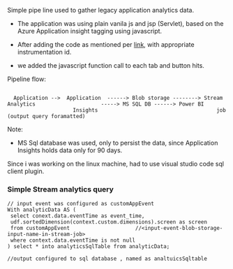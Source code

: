 Simple pipe line used to gather legacy application analytics data.

- The application was using plain vanila js and jsp (Servlet), based on the Azure Application insight tagging using javascript.
- After adding the code as mentioned per [link](https://docs.microsoft.com/en-us/azure/azure-monitor/app/javascript), with appropriate instrumentation id.

- we added the javascript function call to each tab and button hits.


Pipeline flow:

```

  Application -->  Application  ------> Blob storage --------> Stream Analytics                     -----> MS SQL DB ------> Power BI
                     Insights                                      job  (output query foramatted)
```

Note:
   - MS Sql database was used, only to persist the data, since Application Insights holds data only for 90 days. 

Since i was working on the linux machine, had to use visual studio code sql client plugin.

### Simple Stream analytics query

```
// input event was configured as customAppEvent
With analyticData AS (
 select conext.data.eventTime as event_time,
 udf.sortedDimension(context.custom.dimensions).screen as screen
 from customAppEvent                     //<input-event-blob-storage-input-name-in-stream-job>
 where context.data.eventTime is not null
) select * into analyticsSqlTable from analyticData;  

//output configured to sql database , named as analtuicsSqltable
```
